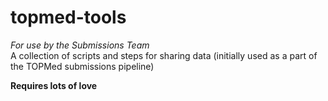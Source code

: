 # topmed-tools
*For use by the Submissions Team* <br>
A collection of scripts and steps for sharing data (initially used as a part of the TOPMed submissions pipeline) <br>

**Requires lots of love**
